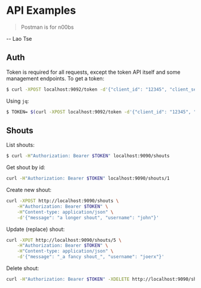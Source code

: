 # API Examples

> Postman is for n00bs

-- Lao Tse

## Auth

Token is required for all requests, except the token API itself and some management endpoints. To get a token:

```sh
$ curl -XPOST localhost:9092/token -d'{"client_id": "12345", "client_secret": "hellosecret"}' -H"Content-type: application/json"
```

Using `jq`:

```sh
$ TOKEN= $(curl -XPOST localhost:9092/token -d'{"client_id": "12345", "client_secret": "hellosecret"}' -H"Content-type: application/json" | jq -r '.token') 
```

## Shouts

List shouts:

```sh
$ curl -H"Authorization: Bearer $TOKEN" localhost:9090/shouts
```

Get shout by id:

```sh
curl -H"Authorization: Bearer $TOKEN" localhost:9090/shouts/1
```

Create new shout:

```sh
curl -XPOST http://localhost:9090/shouts \
    -H"Authorization: Bearer $TOKEN" \
    -H"Content-type: application/json" \
    -d'{"message": "a longer shout", "username": "john"}'
```

Update (replace) shout:

```sh
curl -XPUT http://localhost:9090/shouts/5 \
    -H"Authorization: Bearer $TOKEN" \
    -H"Content-type: application/json" \
    -d'{"message": "_a fancy shout_", "username": "joerx"}'
```

Delete shout:

```sh
curl -H"Authorization: Bearer $TOKEN" -XDELETE http://localhost:9090/shouts/4
```
